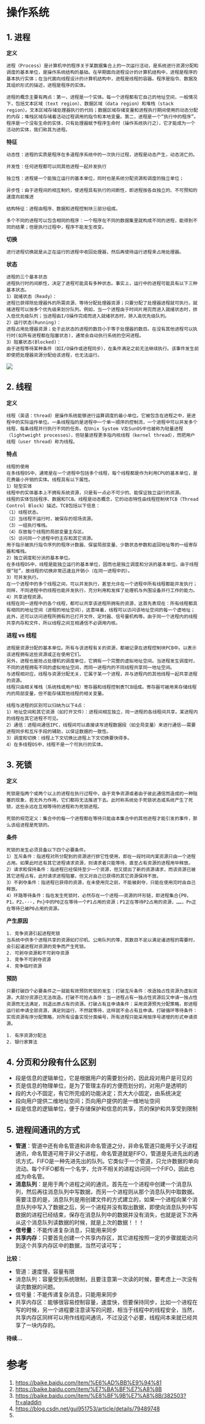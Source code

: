# 操作系统

## 1. 进程
**定义**        
    
    进程（Process）是计算机中的程序关于某数据集合上的一次运行活动，是系统进行资源分配和调度的基本单位，是操作系统结构的基础。在早期面向进程设计的计算机结构中，进程是程序的基本执行实体；在当代面向线程设计的计算机结构中，进程是线程的容器。程序是指令、数据及其组织形式的描述，进程是程序的实体。

    进程的概念主要有两点：第一，进程是一个实体。每一个进程都有它自己的地址空间，一般情况下，包括文本区域（text region）、数据区域（data region）和堆栈（stack region）。文本区域存储处理器执行的代码；数据区域存储变量和进程执行期间使用的动态分配的内存；堆栈区域存储着活动过程调用的指令和本地变量。第二，进程是一个“执行中的程序”。程序是一个没有生命的实体，只有处理器赋予程序生命时（操作系统执行之），它才能成为一个活动的实体，我们称其为进程。

**特征**        

    动态性：进程的实质是程序在多道程序系统中的一次执行过程，进程是动态产生，动态消亡的。
    
    并发性：任何进程都可以同其他进程一起并发执行    
    
    独立性：进程是一个能独立运行的基本单位，同时也是系统分配资源和调度的独立单位；
    
    异步性：由于进程间的相互制约，使进程具有执行的间断性，即进程按各自独立的、不可预知的速度向前推进
    
    结构特征：进程由程序、数据和进程控制块三部分组成。
    
    多个不同的进程可以包含相同的程序：一个程序在不同的数据集里就构成不同的进程，能得到不同的结果；但是执行过程中，程序不能发生改变。

**切换**        

    进行进程切换就是从正在运行的进程中收回处理器，然后再使待运行进程来占用处理器。

**状态**

    进程的三个基本状态
    进程执行时的间断性，决定了进程可能具有多种状态。事实上，运行中的进程可能具有以下三种基本状态。
    1）就绪状态（Ready）：
    进程已获得除处理器外的所需资源，等待分配处理器资源；只要分配了处理器进程就可执行。就绪进程可以按多个优先级来划分队列。例如，当一个进程由于时间片用完而进入就绪状态时，排入低优先级队列；当进程由I/O操作完成而进入就绪状态时，排入高优先级队列。
    2）运行状态(Running)：
    进程占用处理器资源；处于此状态的进程的数目小于等于处理器的数目。在没有其他进程可以执行时(如所有进程都在阻塞状态)，通常会自动执行系统的空闲进程。
    3）阻塞状态(Blocked)：
    由于进程等待某种条件（如I/O操作或进程同步），在条件满足之前无法继续执行。该事件发生前即使把处理器资源分配给该进程，也无法运行。

<img src="../assert/os1.jpg"/>


## 2. 线程
**定义**        

    线程（英语：thread）是操作系统能够进行运算调度的最小单位。它被包含在进程之中，是进程中的实际运作单位。一条线程指的是进程中一个单一顺序的控制流，一个进程中可以并发多个线程，每条线程并行执行不同的任务。在Unix System V及SunOS中也被称为轻量进程（lightweight processes），但轻量进程更多指内核线程（kernel thread），而把用户线程（user thread）称为线程。    

**特点**    

    线程的使用
    在多线程OS中，通常是在一个进程中包括多个线程，每个线程都是作为利用CPU的基本单位，是花费最小开销的实体。线程具有以下属性。
    1）轻型实体
    线程中的实体基本上不拥有系统资源，只是有一点必不可少的、能保证独立运行的资源。
    线程的实体包括程序、数据和TCB。线程是动态概念，它的动态特性由线程控制块TCB（Thread Control Block）描述。TCB包括以下信息：
    （1）线程状态。
    （2）当线程不运行时，被保存的现场资源。
    （3）一组执行堆栈。
    （4）存放每个线程的局部变量主存区。
    （5）访问同一个进程中的主存和其它资源。
    用于指示被执行指令序列的程序计数器、保留局部变量、少数状态参数和返回地址等的一组寄存器和堆栈。
    2）独立调度和分派的基本单位。
    在多线程OS中，线程是能独立运行的基本单位，因而也是独立调度和分派的基本单位。由于线程很“轻”，故线程的切换非常迅速且开销小（在同一进程中的）。
    3）可并发执行。
    在一个进程中的多个线程之间，可以并发执行，甚至允许在一个进程中所有线程都能并发执行；同样，不同进程中的线程也能并发执行，充分利用和发挥了处理机与外围设备并行工作的能力。
    4）共享进程资源。
    线程在同一进程中的各个线程，都可以共享该进程所拥有的资源，这首先表现在：所有线程都具有相同的地址空间（进程的地址空间），这意味着，线程可以访问该地址空间的每一个虚地址；此外，还可以访问进程所拥有的已打开文件、定时器、信号量机构等。由于同一个进程内的线程共享内存和文件，所以线程之间互相通信不必调用内核。

**进程 vs 线程**

    进程是资源分配的基本单位。所有与该进程有关的资源，都被记录在进程控制块PCB中。以表示该进程拥有这些资源或正在使用它们。
    另外，进程也是抢占处理机的调度单位，它拥有一个完整的虚拟地址空间。当进程发生调度时，不同的进程拥有不同的虚拟地址空间，而同一进程内的不同线程共享同一地址空间。
    与进程相对应，线程与资源分配无关，它属于某一个进程，并与进程内的其他线程一起共享进程的资源。
    线程只由相关堆栈（系统栈或用户栈）寄存器和线程控制表TCB组成。寄存器可被用来存储线程内的局部变量，但不能存储其他线程的相关变量。

    线程与进程的区别可以归纳为以下4点：
    1）地址空间和其它资源（如打开文件）：进程间相互独立，同一进程的各线程间共享。某进程内的线程在其它进程不可见。
    2）通信：进程间通信IPC，线程间可以直接读写进程数据段（如全局变量）来进行通信——需要进程同步和互斥手段的辅助，以保证数据的一致性。
    3）调度和切换：线程上下文切换比进程上下文切换要快得多。
    4）在多线程OS中，线程不是一个可执行的实体。


## 3. 死锁
**定义**

    死锁是指两个或两个以上的进程在执行过程中，由于竞争资源或者由于彼此通信而造成的一种阻塞的现象，若无外力作用，它们都将无法推进下去。此时称系统处于死锁状态或系统产生了死锁，这些永远在互相等待的进程称为死锁进程。

    死锁的规范定义：集合中的每一个进程都在等待只能由本集合中的其他进程才能引发的事件，那么该组进程是死锁的。

**条件**

    死锁的发生必须具备以下四个必要条件。
    1）互斥条件：指进程对所分配到的资源进行排它性使用，即在一段时间内某资源只由一个进程占用。如果此时还有其它进程请求资源，则请求者只能等待，直至占有资源的进程用毕释放。
    2）请求和保持条件：指进程已经保持至少一个资源，但又提出了新的资源请求，而该资源已被其它进程占有，此时请求进程阻塞，但又对自己已获得的其它资源保持不放。
    3）不剥夺条件：指进程已获得的资源，在未使用完之前，不能被剥夺，只能在使用完时由自己释放。
    4）环路等待条件：指在发生死锁时，必然存在一个进程——资源的环形链，即进程集合{P0，P1，P2，···，Pn}中的P0正在等待一个P1占用的资源；P1正在等待P2占用的资源，……，Pn正在等待已被P0占用的资源。

**产生原因**

    1. 竞争资源引起进程死锁
    当系统中供多个进程共享的资源如打印机、公用队列的等，其数目不足以满足诸进程的需要时，会引起诸进程对资源的竞争而产生死锁。
    2. 可剥夺资源和不可剥夺资源
    3. 竞争不可剥夺资源
    4. 竞争临时资源


**预防**

    只要打破四个必要条件之一就能有效预防死锁的发生：打破互斥条件：改造独占性资源为虚拟资源，大部分资源已无法改造。打破不可抢占条件：当一进程占有一独占性资源后又申请一独占性资源而无法满足，则退出原占有的资源。打破占有且申请条件：采用资源预先分配策略，即进程运行前申请全部资源，满足则运行，不然就等待，这样就不会占有且申请。打破循环等待条件：实现资源有序分配策略，对所有设备实现分类编号，所有进程只能采用按序号递增的形式申请资源。

    1. 有序资源分配法
    2. 银行家算法


## 4. 分页和分段有什么区别

+ 段是信息的逻辑单位，它是根据用户的需要划分的，因此段对用户是可见的
+ 页是信息的物理单位，是为了管理主存的方便而划分的，对用户是透明的
+ 段的大小不固定，有它所完成的功能决定；页大大小固定，由系统决定
+ 段向用户提供二维地址空间；页向用户提供的是一维地址空间
+ 段是信息的逻辑单位，便于存储保护和信息的共享，页的保护和共享受到限制


## 5. 进程间通讯的方式

+ **管道**：管道中还有命名管道和非命名管道之分，非命名管道只能用于父子进程通讯，命名管道可用于非父子进程，命名管道就是FIFO，管道是先进先出的通讯方式。FIFO是一种先进先出的队列。它类似于一个管道，只允许数据的单向流动。每个FIFO都有一个名字，允许不相关的进程访问同一个FIFO，因此也成为命名管。
+ **消息队列**：是用于两个进程之间的通讯，首先在一个进程中创建一个消息队列，然后再往消息队列中写数据，而另一个进程则从那个消息队列中取数据。需要注意的是，消息队列是用创建文件的方式建立的，如果一个进程向某个消息队列中写入了数据之后，另一个进程并没有取出数据，即使向消息队列中写数据的进程已经结束，保存在消息队列中的数据并没有消失，也就是说下次再从这个消息队列读数据的时候，就是上次的数据！！！
+ **信号量**：不能传递复杂消息，只能用来同步
+ **共享内存**：只要首先创建一个共享内存区，其它进程按照一定的步骤就能访问到这个共享内存区中的数据，当然可读可写；

**比较**：
+ 管道：速度慢，容量有限
+ 消息队列：容量受到系统限制，且要注意第一次读的时候，要考虑上一次没有读完数据的问题。
+ 信号量：不能传递复杂消息，只能用来同步
+ 共享内存区：能够很容易控制容量，速度快，但要保持同步，比如一个进程在写的时候，另一个进程要注意读写的问题，相当于线程中的线程安全，当然，共享内存区同样可以用作线程间通讯，不过没这个必要，线程间本来就已经共享了一块内存的。


**待续...**

# 参考
1. https://baike.baidu.com/item/%E6%AD%BB%E9%94%81
2. https://baike.baidu.com/item/%E7%BA%BF%E7%A8%8B
3. https://baike.baidu.com/item/%E8%BF%9B%E7%A8%8B/382503?fr=aladdin
4. https://blog.csdn.net/gui951753/article/details/79489748
5. 